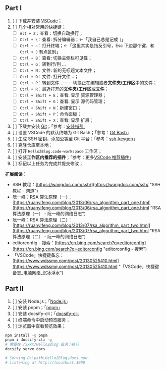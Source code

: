 <!-- 创建日期：2023-10-23 -->

## Part I

1. [ ] 下载并安装 [VSCode](https://code.visualstudio.com/ "VSCode")；
2. [ ] 几个相对常用的快捷键；
   - [ ] `Alt + Z`：查看：切换自动换行；
   - [ ] `Ctrl + \`：查看: 拆分编辑器；←「我自己总是记成 `|`」
   - [ ] `Ctrl + ~`：打开终端；←「这里其实是指反引号，Esc 下边那个键，和 `Ctrl + J` 有点区别」
   - [ ] `Ctrl + B`：查看: 切换主侧栏可见性；
   - [ ] `Ctrl + G`：转到行/列 ...
   - [ ] `Ctrl + N`：文件: 新的无标题文本文件；
   - [ ] `Ctrl + O`：文件: 打开文件...；
   - [ ] `Ctrl + P`：转到文件...—— 切换正在编辑或者**文件夹/工作区**中的文件；
   - [ ] `Ctrl + R`：最近打开的**文件夹/工作区**或**文件**；
   - [ ] `Ctrl + Shift + E`：查看: 显示 资源管理器；
   - [ ] `Ctrl + Shift + G`：查看: 显示 源代码管理；
   - [ ] `Ctrl + Shift + N`：新建窗口；
   - [ ] `Ctrl + Shift + P`：命令面板；
   - [ ] `Ctrl + Shift + X`：查看: 显示 扩展；
3. [ ] 下载并安装 [Git](https://git-scm.com/ "Git")；「参考：[安装指引](https://www.wdssmq.com/post/20140804123.html "安装指引")」
4. [ ] 设置 VSCode 的默认终端为 Git Bash；「参考：[Git Bash](https://www.wdssmq.com/post/20120915760.html "Git Bash")」
5. [ ] 生成 SSH 密钥，添加公钥至 Git 平台；「参考：[ssh-keygen](https://www.wdssmq.com/post/20201216004.html "ssh-keygen")」
6. [ ] 克隆仓库至本地；
7. [ ] 打开 `HelloZBlog.code-workspace` 工作区；
8. [ ] 安装**工作区内推荐的插件**；「参考：更多[VSCode 推荐插件](book-tips/2022-07?id=vscode-设置推荐插件 "VSCode 推荐插件")」
9. [ ] 标记以上任务为完成并提交修改；


<!-- 将下一个查找匹配项添加到选择 -->
<!-- 默认快捷键盘：Ctrl + D -->

**扩展阅读：**

- SSH 教程：[https://wangdoc.com/ssh/](https://wangdoc.com/ssh/ "SSH 教程 - 网道")
- 阮一峰：RSA 算法原理（一）：[https://ruanyifeng.com/blog/2013/06/rsa_algorithm_part_one.html](https://ruanyifeng.com/blog/2013/06/rsa_algorithm_part_one.html "RSA 算法原理（一） - 阮一峰的网络日志")
- 阮一峰：RSA 算法原理（二）：[https://ruanyifeng.com/blog/2013/07/rsa_algorithm_part_two.html](https://ruanyifeng.com/blog/2013/07/rsa_algorithm_part_two.html "RSA 算法原理（二） - 阮一峰的网络日志")
- editorconfig - 搜索：[https://cn.bing.com/search?q=editorconfig](https://cn.bing.com/search?q=editorconfig "editorconfig - 搜索")
- 「VSCode」快捷键备忘：[https://www.wdssmq.com/post/20130525410.html](https://www.wdssmq.com/post/20130525410.html "「VSCode」快捷键备忘\_电脑网络\_沉冰浮水")

## Part II

1. [ ] 安装 Node.js；「[Node.js](https://nodejs.org/en "Node.js")」
2. [ ] 安装 pnpm；「[pnpm](https://pnpm.io/zh "pnpm")」
3. [ ] 安装 docsify-cli；「[docsify-cli](https://docsify.js.org/#/zh-cn/quickstart "docsify-cli")」
4. [ ] 终端命令中启动预览服务；
5. [ ] 浏览器中查看预览效果；

```bash
npm install -g pnpm
pnpm i docsify-cli -g
# 需要在 /xxxx/HelloZBlog 目录下执行
docsify serve docs

# Serving D:\path\HelloZBlog\docs now.
# Listening at http://localhost:3000

```
